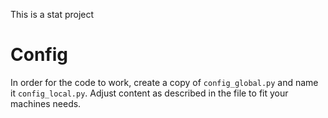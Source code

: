 This is a stat project

# Config
In order for the code to work, create a copy of `config_global.py` and name it `config_local.py`. Adjust content as described in the file to fit your machines needs.
